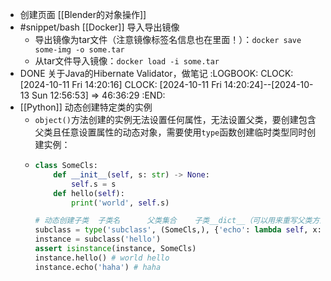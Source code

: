 - 创建页面 [[Blender的对象操作]]
- #snippet/bash [[Docker]] 导入导出镜像
	- 导出镜像为tar文件（注意镜像标签名信息也在里面！）：`docker save some-img -o some.tar`
	- 从tar文件导入镜像：`docker load -i some.tar`
- DONE 关于Java的Hibernate Validator，做笔记
  :LOGBOOK:
  CLOCK: [2024-10-11 Fri 14:20:16]
  CLOCK: [2024-10-11 Fri 14:20:24]--[2024-10-13 Sun 12:56:53] =>  46:36:29
  :END:
- [[Python]] 动态创建特定类的实例
	- `object()`方法创建的实例无法设置任何属性，无法设置父类，要创建包含父类且任意设置属性的动态对象，需要使用`type`函数创建临时类型同时创建实例：
	- ```python
	  class SomeCls:
	      def __init__(self, s: str) -> None:
	          self.s = s
	      def hello(self):
	          print('world', self.s)
	  
	  # 动态创建子类  子类名      父类集合    子类__dict__（可以用来重写父类方法，添加类字段等）
	  subclass = type('subclass', (SomeCls,), {'echo': lambda self, x: print(x)})
	  instance = subclass('hello')
	  assert isinstance(instance, SomeCls)
	  instance.hello() # world hello
	  instance.echo('haha') # haha
	  ```